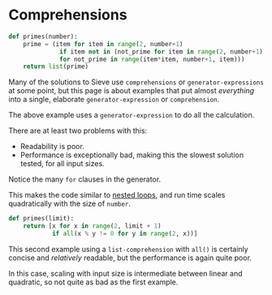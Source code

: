 # Comprehensions

```python
def primes(number):
    prime = (item for item in range(2, number+1) 
              if item not in (not_prime for item in range(2, number+1) 
              for not_prime in range(item*item, number+1, item)))
    return list(prime)
```

Many of the solutions to Sieve use `comprehensions` or `generator-expressions` at some point, but this page is about examples that put almost *everything* into a single, elaborate `generator-expression` or `comprehension`.

The above example uses a `generator-expression` to do all the calculation.

There are at least two problems with this:
- Readability is poor.
- Performance is exceptionally bad, making this the slowest solution tested, for all input sizes.

Notice the many `for` clauses in the generator.

This makes the code similar to [nested loops][nested-loops], and run time scales quadratically with the size of `number`.

```python
def primes(limit):
    return [x for x in range(2, limit + 1)
            if all(x % y != 0 for y in range(2, x))]
```

This second example using a `list-comprehension` with `all()` is certainly concise and _relatively_ readable, but the performance is again quite poor.

In this case, scaling with input size is intermediate between linear and quadratic, so not quite as bad as the first example.


[nested-loops]: https://exercism.org/tracks/python/exercises/sieve/approaches/nested-loops
